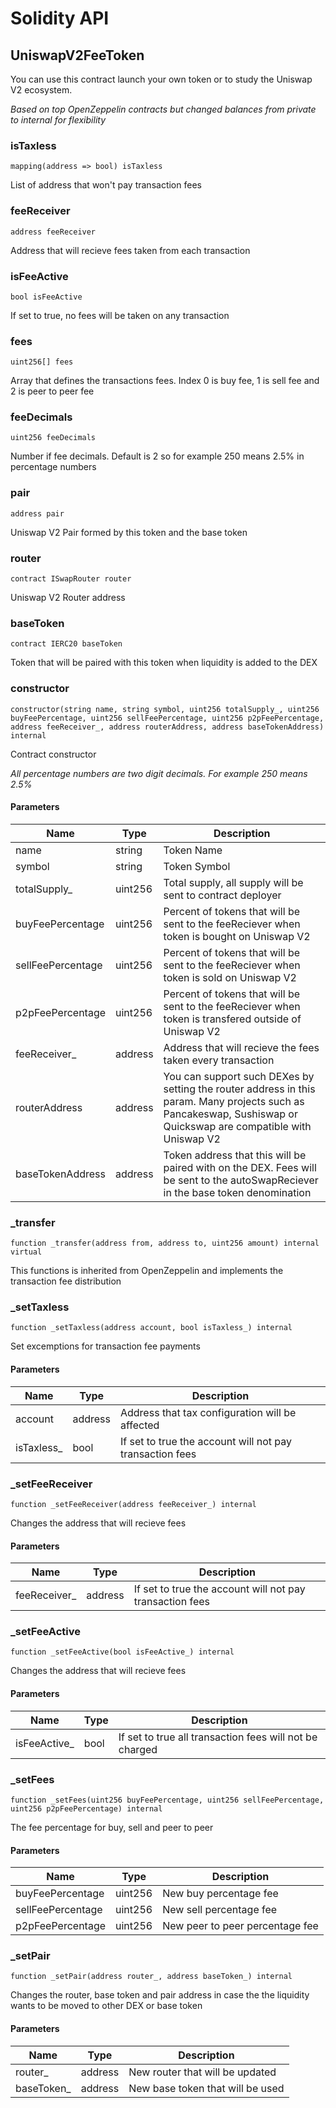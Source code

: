 # Solidity API

## UniswapV2FeeToken

You can use this contract launch your own token or to study the Uniswap V2 ecosystem.

_Based on top OpenZeppelin contracts but changed balances from private to internal for flexibility_

### isTaxless

```solidity
mapping(address => bool) isTaxless
```

List of address that won't pay transaction fees

### feeReceiver

```solidity
address feeReceiver
```

Address that will recieve fees taken from each transaction

### isFeeActive

```solidity
bool isFeeActive
```

If set to true, no fees will be taken on any transaction

### fees

```solidity
uint256[] fees
```

Array that defines the transactions fees. Index 0 is buy fee, 1 is sell fee and 2 is peer to peer fee

### feeDecimals

```solidity
uint256 feeDecimals
```

Number if fee decimals. Default is 2 so for example 250 means 2.5% in percentage numbers

### pair

```solidity
address pair
```

Uniswap V2 Pair formed by this token and the base token

### router

```solidity
contract ISwapRouter router
```

Uniswap V2 Router address

### baseToken

```solidity
contract IERC20 baseToken
```

Token that will be paired with this token when liquidity is added to the DEX

### constructor

```solidity
constructor(string name, string symbol, uint256 totalSupply_, uint256 buyFeePercentage, uint256 sellFeePercentage, uint256 p2pFeePercentage, address feeReceiver_, address routerAddress, address baseTokenAddress) internal
```

Contract constructor

_All percentage numbers are two digit decimals. For example 250 means 2.5%_

#### Parameters

| Name | Type | Description |
| ---- | ---- | ----------- |
| name | string | Token Name |
| symbol | string | Token Symbol |
| totalSupply_ | uint256 | Total supply, all supply will be sent to contract deployer |
| buyFeePercentage | uint256 | Percent of tokens that will be sent to the feeReciever when token is bought on Uniswap V2 |
| sellFeePercentage | uint256 | Percent of tokens that will be sent to the feeReciever when token is sold on Uniswap V2 |
| p2pFeePercentage | uint256 | Percent of tokens that will be sent to the feeReciever when token is transfered outside of Uniswap V2 |
| feeReceiver_ | address | Address that will recieve the fees taken every transaction |
| routerAddress | address | You can support such DEXes by setting the router address in this param. Many projects such as Pancakeswap, Sushiswap or Quickswap are compatible with Uniswap V2 |
| baseTokenAddress | address | Token address that this will be paired with on the DEX. Fees will be sent to the autoSwapReciever in the base token denomination |

### _transfer

```solidity
function _transfer(address from, address to, uint256 amount) internal virtual
```

This functions is inherited from OpenZeppelin and implements the transaction fee distribution

### _setTaxless

```solidity
function _setTaxless(address account, bool isTaxless_) internal
```

Set excemptions for transaction fee payments

#### Parameters

| Name | Type | Description |
| ---- | ---- | ----------- |
| account | address | Address that tax configuration will be affected |
| isTaxless_ | bool | If set to true the account will not pay transaction fees |

### _setFeeReceiver

```solidity
function _setFeeReceiver(address feeReceiver_) internal
```

Changes the address that will recieve fees

#### Parameters

| Name | Type | Description |
| ---- | ---- | ----------- |
| feeReceiver_ | address | If set to true the account will not pay transaction fees |

### _setFeeActive

```solidity
function _setFeeActive(bool isFeeActive_) internal
```

Changes the address that will recieve fees

#### Parameters

| Name | Type | Description |
| ---- | ---- | ----------- |
| isFeeActive_ | bool | If set to true all transaction fees will not be charged |

### _setFees

```solidity
function _setFees(uint256 buyFeePercentage, uint256 sellFeePercentage, uint256 p2pFeePercentage) internal
```

The fee percentage for buy, sell and peer to peer

#### Parameters

| Name | Type | Description |
| ---- | ---- | ----------- |
| buyFeePercentage | uint256 | New buy percentage fee |
| sellFeePercentage | uint256 | New sell percentage fee |
| p2pFeePercentage | uint256 | New peer to peer percentage fee |

### _setPair

```solidity
function _setPair(address router_, address baseToken_) internal
```

Changes the router, base token and pair address in case the the liquidity wants to be moved to other DEX or base token

#### Parameters

| Name | Type | Description |
| ---- | ---- | ----------- |
| router_ | address | New router that will be updated |
| baseToken_ | address | New base token that will be used |

